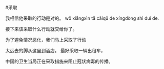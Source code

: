 #采取

我相信他采取的行动是对的。
wǒ xiāngxìn tā cǎiqǔ de xíngdòng shì duì de.

接下来该采取什么行动就交给你了。

为了避免情况恶化，我们马上采取了行动

太远去的脚从这里到酒店。 最好采取一辆出租车，

中国的卫生当局正在采取措施来阻止冠状病毒的传播。
